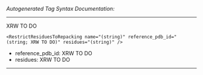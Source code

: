 _Autogenerated Tag Syntax Documentation:_

---
XRW TO DO

```
<RestrictResiduesToRepacking name="(string)" reference_pdb_id="(string; XRW TO DO)" residues="(string)" />
```

-   reference_pdb_id: XRW TO DO
-   residues: XRW TO DO

---
